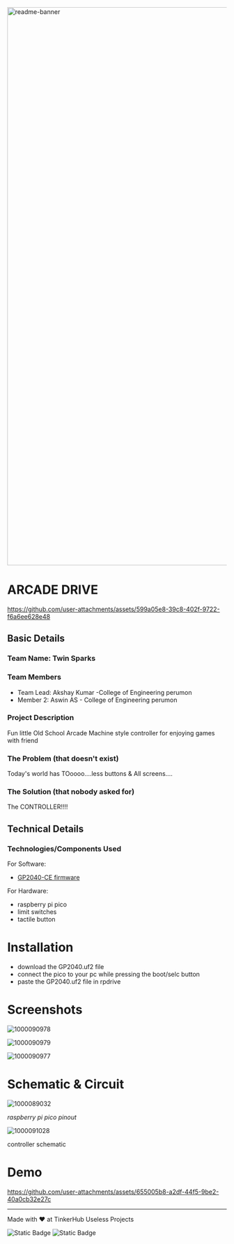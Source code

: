 <img width="1280" alt="readme-banner" src="https://github.com/user-attachments/assets/35332e92-44cb-425b-9dff-27bcf1023c6c">

# ARCADE DRIVE


https://github.com/user-attachments/assets/599a05e8-39c8-402f-9722-f6a6ee628e48



## Basic Details
### Team Name: Twin Sparks


### Team Members
- Team Lead: Akshay Kumar -College of Engineering perumon 
- Member 2: Aswin AS - College of Engineering perumon 


### Project Description
Fun little Old School Arcade Machine style controller for enjoying games with friend

### The Problem (that doesn't exist)
Today's world has TOoooo....less buttons & All screens....

### The Solution (that nobody asked for)
The CONTROLLER!!!!

## Technical Details
### Technologies/Components Used
For Software:
- [GP2040-CE firmware](https://gp2040-ce.info/)

For Hardware:
- raspberry pi pico 
- limit switches 
- tactile button 


# Installation
- download the GP2040.uf2 file
- connect the pico to your pc while pressing the boot/selc button
- paste the GP2040.uf2 file in rpdrive



# Screenshots
![1000090978](https://github.com/user-attachments/assets/7b4ed3eb-a804-4101-ae55-e116344628a6)


![1000090979](https://github.com/user-attachments/assets/0e4c18db-5b4f-4e66-ac37-4c0161f28efb)


![1000090977](https://github.com/user-attachments/assets/a8901651-8060-4f15-9ed9-4e8245b32e95)





# Schematic & Circuit
![1000089032](https://github.com/user-attachments/assets/37f8f069-8b36-4b5c-a72b-bd9d45fdfe19)

*raspberry pi pico pinout*


![1000091028](https://github.com/user-attachments/assets/7e0deec2-1056-47e5-a27f-d5c070d37e48)

controller schematic 

# Demo


https://github.com/user-attachments/assets/655005b8-a2df-44f5-9be2-40a0cb32e27c





---
Made with ❤️ at TinkerHub Useless Projects 

![Static Badge](https://img.shields.io/badge/TinkerHub-24?color=%23000000&link=https%3A%2F%2Fwww.tinkerhub.org%2F)
![Static Badge](https://img.shields.io/badge/UselessProject--24-24?link=https%3A%2F%2Fwww.tinkerhub.org%2Fevents%2FQ2Q1TQKX6Q%2FUseless%2520Projects)



